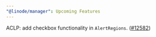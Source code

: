 ```yaml
---
"@linode/manager": Upcoming Features
---
```


ACLP: add checkbox functionality in `AlertRegions`.  ([#12582](https://github.com/linode/manager/pull/12582))
